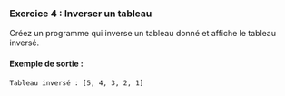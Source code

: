 ### Exercice 4 : Inverser un tableau
Créez un programme qui inverse un tableau donné et affiche le tableau inversé.

#### Exemple de sortie :
```
Tableau inversé : [5, 4, 3, 2, 1]
```